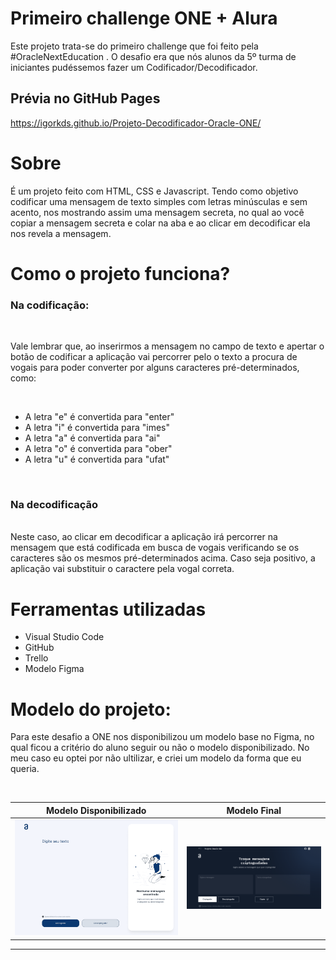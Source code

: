 # Primeiro challenge ONE + Alura

Este projeto trata-se do primeiro challenge que foi feito pela #OracleNextEducation . O desafio era que nós alunos da 5º turma de iniciantes pudéssemos fazer um Codificador/Decodificador.

## Prévia no GitHub Pages

https://igorkds.github.io/Projeto-Decodificador-Oracle-ONE/

# Sobre

É um projeto feito com HTML, CSS e Javascript. Tendo como objetivo codificar uma mensagem de texto simples com letras minúsculas e sem acento, nos mostrando assim uma mensagem secreta, no qual ao você copiar a mensagem secreta e colar na aba e ao clicar em decodificar ela nos revela a mensagem.

# Como o projeto funciona?

### Na codificação:

<br>

Vale lembrar que, ao inserirmos a mensagem no campo de texto e apertar o botão de codificar a aplicação vai percorrer pelo o texto a procura de vogais para poder converter por alguns caracteres pré-determinados, como:

<br>

- A letra "e" é convertida para "enter"
- A letra "i" é convertida para "imes"
- A letra "a" é convertida para "ai"
- A letra "o" é convertida para "ober"
- A letra "u" é convertida para "ufat"

<br>

### Na decodificação

<br>
Neste caso, ao clicar em decodificar a aplicação irá percorrer na mensagem que está codificada em busca de vogais verificando se os caracteres são os mesmos pré-determinados acima. Caso seja positivo, a aplicação vai substituir o caractere pela vogal correta.

# Ferramentas utilizadas

- Visual Studio Code
- GitHub
- Trello
- Modelo Figma

# Modelo do projeto:

Para este desafio a ONE nos disponibilizou um modelo base no Figma, no qual ficou a critério do aluno seguir ou não o modelo disponibilizado. No meu caso eu optei por não ultilizar, e criei um modelo da forma que eu queria.

<br>

| Modelo Disponibilizado                   | Modelo Final                   |
| ---------------------------------------- | ------------------------------ |
| ![](/imagens/modelo-disponibilizado.png) | ![](/imagens/modelo-final.png) |

---
